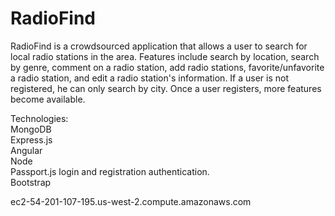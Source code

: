 # RadioFind

RadioFind is a crowdsourced application that allows a user to search for local radio stations in the area. Features include search by location, search by genre, comment on a radio station, add radio stations, favorite/unfavorite a radio station, and edit a radio station's information. If a user is not registered, he can only search by city. Once a user registers, more features become available.

Technologies:<br>
MongoDB<br>
Express.js<br>
Angular<br>
Node<br>
Passport.js login and registration authentication.<br>
Bootstrap

ec2-54-201-107-195.us-west-2.compute.amazonaws.com


